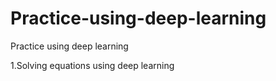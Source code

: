 # Practice-using-deep-learning
Practice using deep learning

1.Solving equations using deep learning
